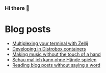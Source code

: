 ### Hi there 👋

# Blog posts
<!-- BLOG-POST-LIST:START -->
- [Multiplexing your terminal with Zellij](https://kalikiana.gitlab.io/post/2023-02-08-multiplexing-your-terminal-with-zellij/)
- [Developing in Distrobox containers](https://kalikiana.gitlab.io/post/2023-02-01-developing-in-distrobox-containers/)
- [Making music without the touch of a hand](https://kalikiana.gitlab.io/post/2023-01-10-making-music-without-the-touch-of-a-hand/)
- [Schau mal ich kann ohne Hände spielen](https://kalikiana.gitlab.io/de/post/2023-01-10-making-music-without-the-touch-of-a-hand/)
- [Reading blog posts without saying a word](https://kalikiana.gitlab.io/post/2022-11-26-reading-blog-posts-without-saying-a-word/)
<!-- BLOG-POST-LIST:END -->
